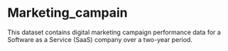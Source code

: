 # Marketing_campain
This dataset contains digital marketing campaign performance data for a Software as a Service (SaaS) company over a two-year period.
